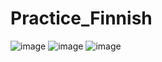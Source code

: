 # Practice_Finnish

![image](https://github.com/Viktoriia-code/Practice_Finnish/assets/43078402/5714c395-96e2-4cb9-9b33-1eea5cb881ab)
![image](https://github.com/Viktoriia-code/Practice_Finnish/assets/43078402/6a5f3b3f-2b03-44a6-a918-8f7208f5fc3d)
![image](https://github.com/Viktoriia-code/Practice_Finnish/assets/43078402/a847fcb3-5dbe-409d-a198-dc516e95b3c0)
